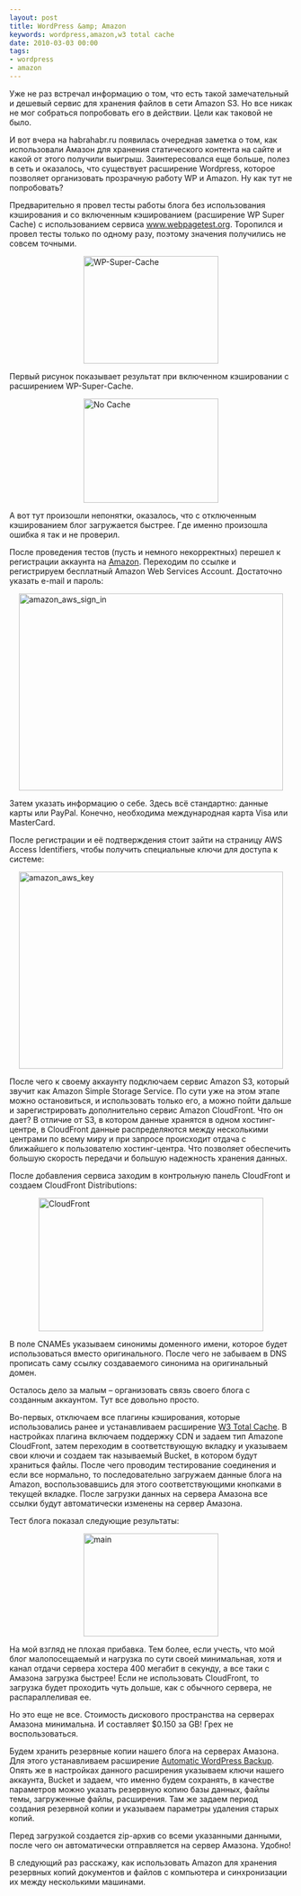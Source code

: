 ```yaml
---
layout: post
title: WordPress &amp; Amazon
keywords: wordpress,amazon,w3 total cache
date: 2010-03-03 00:00
tags:
- wordpress
- amazon
---
```

Уже не раз встречал информацию о том, что есть такой замечательный и дешевый сервис для хранения файлов в сети Amazon S3. Но все никак не мог собраться попробовать его в действии. Цели как таковой не было.

И вот вчера на habrahabr.ru появилась очередная заметка о том, как использовали Амазон для хранения статического контента на сайте и какой от этого получили выигрыш. Заинтересовался еще больше, полез в сеть и оказалось, что существует расширение Wordpress, которое позволяет организовать прозрачную работу WP и Amazon. Ну как тут не попробовать?

Предварительно я провел тесты работы блога без использования кэширования и со включенным
кэшированием (расширение WP Super Cache) с использованием сервиса <a
href="http://www.webpagetest.org" rel="nofollow">www.webpagetest.org</a>. Торопился и провел тесты только по одному разу, поэтому значения получились не совсем точными. 

<a href="http://static.juev.ru/2010/03/main.png"><img style="border-bottom: 0px; border-left: 0px; display: block; float: none; margin-left: auto; border-top: 0px; margin-right: auto; border-right: 0px" title="WP-Super-Cache" border="0" alt="WP-Super-Cache" src="http://static.juev.ru/2010/03/main_thumb.png" width="240" height="191" /></a>

Первый рисунок показывает результат при включенном кэшировании с расширением WP-Super-Cache.

<a href="http://static.juev.ru/2010/03/main1.png"><img style="border-bottom: 0px; border-left: 0px; display: block; float: none; margin-left: auto; border-top: 0px; margin-right: auto; border-right: 0px" title="No Cache" border="0" alt="No Cache" src="http://static.juev.ru/2010/03/main_thumb1.png" width="240" height="185" /></a> 

А вот тут произошли непонятки, оказалось, что с отключенным кэшированием блог загружается быстрее. Где именно произошла ошибка я так и не проверил. 

После проведения тестов (пусть и немного некорректных) перешел к регистрации аккаунта на <a href="http://aws.amazon.com/" rel="nofollow">Amazon</a>. Переходим по ссылке и регистрируем бесплатный Amazon Web Services Account. Достаточно указать e-mail и пароль:

<img style="border-bottom: 0px; border-left: 0px; display: block; float: none; margin-left: auto; border-top: 0px; margin-right: auto; border-right: 0px" title="amazon_aws_sign_in" border="0" alt="amazon_aws_sign_in" src="http://static.juev.ru/2010/03/amazon_aws_sign_in.png" width="470" height="350" /> 

Затем указать информацию о себе. Здесь всё стандартно: данные карты или PayPal. Конечно, необходима международная карта Visa или MasterCard.

После регистрации и её подтверждения стоит зайти на страницу AWS Access Identifiers, чтобы получить специальные ключи для доступа к системе:

<img style="border-bottom: 0px; border-left: 0px; display: block; float: none; margin-left: auto; border-top: 0px; margin-right: auto; border-right: 0px" title="amazon_aws_key" border="0" alt="amazon_aws_key" src="http://static.juev.ru/2010/03/amazon_aws_key.png" width="470" height="350" /> 

После чего к своему аккаунту подключаем сервис Amazon S3, который звучит как Amazon Simple Storage Service. По сути уже на этом этапе можно остановиться, и использовать только его, а можно пойти дальше и зарегистрировать дополнительно сервис Amazon CloudFront. Что он дает? В отличие от S3, в котором данные хранятся в одном хостинг-центре, в CloudFront данные распределяются между несколькими центрами по всему миру и при запросе происходит отдача с ближайшего к пользователю хостинг-центра. Что позволяет обеспечить большую скорость передачи и большую надежность хранения данных.

После добавления сервиса заходим в контрольную панель CloudFront и создаем CloudFront Distributions:

<img style="border-bottom: 0px; border-left: 0px; display: block; float: none; margin-left: auto; border-top: 0px; margin-right: auto; border-right: 0px" title="CloudFront" border="0" alt="CloudFront" src="http://static.juev.ru/2010/03/CloudFront.png" width="400" height="237" /> 

В поле CNAMEs указываем синонимы доменного имени, которое будет использоваться вместо оригинального. После чего не забываем в DNS прописать саму ссылку создаваемого синонима на оригинальный домен.

Осталось дело за малым – организовать связь своего блога с созданным аккаунтом. Тут все довольно просто. 

Во-первых, отключаем все плагины кэширования, которые использовались ранее и устанавливаем расширение <a href="http://www.w3-edge.com/wordpress-plugins/w3-total-cache/" rel="nofollow">W3 Total Cache</a>. В настройках плагина включаем поддержку CDN и задаем тип Amazone CloudFront, затем переходим в соответствующую вкладку и указываем свои ключи и создаем так называемый Bucket, в котором будут храниться файлы. После чего проводим тестирование соединения и если все нормально, то последовательно загружаем данные блога на Amazon, воспользовавшись для этого соответствующими кнопками в текущей вкладке. После загрузки данных на сервера Амазона все ссылки будут автоматически изменены на сервер Амазона.

Тест блога показал следующие результаты:

<a href="http://static.juev.ru/2010/03/main2.png"><img style="border-bottom: 0px; border-left: 0px; display: block; float: none; margin-left: auto; border-top: 0px; margin-right: auto; border-right: 0px" title="main" border="0" alt="main" src="http://static.juev.ru/2010/03/main_thumb2.png" width="240" height="183" /></a>

На мой взгляд не плохая прибавка. Тем более, если учесть, что мой блог малопосещаемый и нагрузка по сути своей минимальная, хотя и канал отдачи сервера хостера 400 мегабит в секунду, а все таки с Амазона загрузка быстрее! Если не использовать CloudFront, то загрузка будет проходить чуть дольше, как с обычного сервера, не распараллеливая ее.

Но это еще не все. Стоимость дискового пространства на серверах Амазона минимальна. И составляет $0.150 за GB! Грех не воспользоваться.

Будем хранить резервные копии нашего блога на серверах Амазона. Для этого устанавливаем расширение <a href="http://www.wordpressbackup.org/" rel="nofollow">Automatic WordPress Backup</a>. Опять же в настройках данного расширения указываем ключи нашего аккаунта, Bucket и задаем, что именно будем сохранять, в качестве параметров можно указать резервную копию базы данных, файлы темы, загруженные файлы, расширения. Там же задаем период создания резервной копии и указываем параметры удаления старых копий. 

Перед загрузкой создается zip-архив со всеми указанными данными, после чего он автоматически отправляется на сервер Амазона. Удобно! 

В следующий раз расскажу, как использовать Amazon для хранения резервных копий документов и файлов с компьютера и синхронизации их между несколькими машинами.
